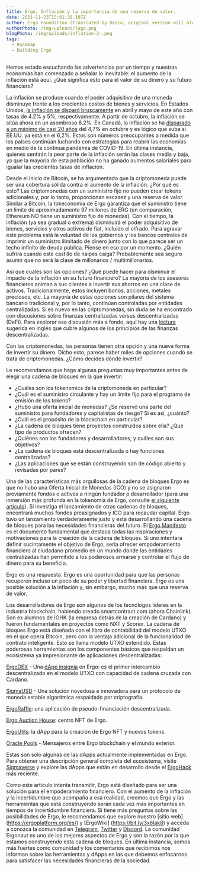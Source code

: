 ```yaml
---
title: Ergo, Inflación y la importancia de una reserva de valor.
date: 2021-11-23T15:01:38.107Z
author: Ergo Foundation (translated by Daniu, original version will always prevail)
authorPhoto: /img/uploads/logo.png
blogPhoto: /img/uploads/inflation-2-.png
tags:
  - Roadmap
  - Building Ergo
---
```

<!--StartFragment-->

Hemos estado escuchando las advertencias por un tiempo y nuestras economías han comenzado a señalar lo inevitable: el aumento de la inflación está aquí. ¿Qué significa esto para el valor de su dinero y su futuro financiero?

La inflación se produce cuando el poder adquisitivo de una moneda disminuye frente a los crecientes costos de bienes y servicios. En Estados Unidos, [la inflación se disparó bruscamente](https://www.usinflationcalculator.com/inflation/current-inflation-rates/) en abril y mayo de este año con tasas de 4.2% y 5%, respectivamente. A partir de octubre, la inflación se sitúa ahora en un asombroso 6.2%. En Canadá, la inflación se ha [disparado a un máximo de casi 20 años](https://financialpost.com/news/economy/canadas-annual-inflation-rate-hits-4-7-in-oct-highest-since-feb-2003) del 4,7% en octubre y es lógico que suba si EE.UU. ya está en el 6,2%. Estos son números preocupantes a medida que los países continúan luchando con estrategias para reabrir las economías en medio de la continua pandemia de COVID-19. En última instancia, quienes sentirán la peor parte de la inflación serán las clases media y baja, ya que la mayoría de esta población no ha ganado aumentos salariales para igualar las crecientes tasas de inflación. 

Desde el inicio de Bitcoin, se ha argumentado que la criptomoneda puede ser una cobertura sólida contra el aumento de la inflación. ¿Por qué es esto? Las criptomonedas con un suministro fijo no pueden crear tokens adicionales y, por lo tanto, proporcionan escasez y una reserva de valor. Similar a Bitcoin, la tokeconomía de Ergo garantiza que el suministro tiene un límite de aproximadamente 97 millones de ERG (en comparación, Ethereum NO tiene un suministro fijo de monedas). Con el tiempo, la inflación (ya sea gradual o extrema) disminuirá el poder adquisitivo de bienes, servicios y otros activos de fiat, incluido el cifrado. Para agravar este problema está la voluntad de los gobiernos y los bancos centrales de imprimir un suministro ilimitado de dinero junto con lo que parece ser un techo infinito de deuda pública. Piense en eso por un momento. ¿Quién sufrirá cuando este castillo de naipes caiga? Probablemente sea seguro asumir que no será la clase de millonarios / multimillonarios.

Así que cuales son las opciones? ¿Qué puede hacer para disminuir el impacto de la inflación en su futuro financiero? La mayoría de los asesores financieros animan a sus clientes a invertir sus ahorros en una clase de activos. Tradicionalmente, estos incluyen bonos, acciones, metales preciosos, etc. La mayoría de estas opciones son pilares del sistema bancario tradicional y, por lo tanto, continúan controladas por entidades centralizadas. Si es nuevo en las criptomonedas, sin duda se ha encontrado con discusiones sobre finanzas centralizadas versus descentralizadas (DeFi). Para explorar esa discusión más a fondo, aquí hay una [lectura](https://medium.com/stably-blog/decentralized-finance-vs-traditional-finance-what-you-need-to-know-3b57aed7a0c2) sugerida en inglés  que cubre algunos de los principios de las finanzas descentralizadas.

Con las criptomonedas, las personas tienen otra opción y una nueva forma de invertir su dinero. Dicho esto, parece haber miles de opciones cuando se trata de criptomonedas. ¿Cómo decides dónde invertir?

Le recomendamos que haga algunas preguntas muy importantes antes de elegir una cadena de bloques en la que invertir:

* ¿Cuáles son los tokenomics de la criptomoneda en particular?
* ¿Cuál es el suministro circulante y hay un límite fijo para el programa de emisión de los tokens?
* ¿Hubo una oferta inicial de monedas? ¿Se reservó una parte del suministro para fundadores y capitalistas de riesgo? Si es así, ¿cuánto?
* ¿Cuál es el propósito de la blockchain en particular?
* ¿La cadena de bloques tiene proyectos construidos sobre ella? ¿Qué tipo de productos ofrecen?
* ¿Quiénes son los fundadores y desarrolladores, y cuáles son sus objetivos?
* ¿La cadena de bloques está descentralizada o hay funciones centralizadas?
* ¿Las aplicaciones que se están construyendo son de código abierto y revisadas por pares?

Una de las características más orgullosas de la cadena de bloques Ergo es que no hubo una Oferta Inicial de Monedas (ICO) y no se asignaron previamente fondos o activos a ningún fundador o desarrollador (para una inmersión más profunda en la tokenomía de Ergo, consulte [el siguiente artículo](https://ergoplatform.org/es/blog/2021-11-05-ergo-blockchain-tokenomics-and-finance/)). Si investiga el lanzamiento de otras cadenas de bloques, encontrará muchos fondos preasignados y ICO para recaudar capital. Ergo tuvo un lanzamiento verdaderamente justo y está desarrollando una cadena de bloques para las necesidades financieras del futuro. El [Ergo Manifesto](https://ergoplatform.org/es/blog/2021-04-26-the-ergo-manifesto/) es el documento fundamental que destaca todas las inspiraciones y motivaciones para la creación de la cadena de bloques. Si uno intentara definir sucintamente el objetivo de Ergo, sería ofrecer empoderamiento financiero al ciudadano promedio en un mundo donde las entidades centralizadas han permitido a los poderosos armarse y controlar el flujo de dinero para su beneficio.

Ergo es una respuesta. Ergo es una oportunidad para que las personas recuperen incluso un poco de su poder y libertad financiera. Ergo es una posible solución a la inflación y, sin embargo, mucho más que una reserva de valor.

Los desarrolladores de Ergo son algunos de los tecnólogos líderes en la industria blockchain, habiendo creado smartcontract.com (ahora Chainlink). Son ex alumnos de IOHK (la empresa detrás de la creación de Cardano) y fueron fundamentales en proyectos como NXT y Scorex. La cadena de bloques Ergo está diseñada con el libro de contabilidad del modelo UTXO en el que opera Bitcoin, pero con la ventaja adicional de la funcionalidad de contrato inteligente. Esto se llama modelo UTXO extendido.
Estas poderosas herramientas son los componentes básicos que respaldan un ecosistema ya impresionante de aplicaciones descentralizadas:

[ErgoDEX](https://bit.ly/3oPGwzt) - Una [dApp insignia](https://ergoplatform.org/en/blog/2021-07-21-ergodex-a-cross-chain-workhorse/) en Ergo: es el primer intercambio descentralizado en el modelo UTXO con capacidad de cadena cruzada con Cardano.

[SigmaUSD](https://bit.ly/3nFRKHx) - Una solución novedosa e innovadora para un protocolo de moneda estable algorítmica respaldado por criptografía.

[ErgoRaffle](https://bit.ly/3DI15nT): una aplicación de pseudo-financiación descentralizada.

[Ergo Auction House](https://bit.ly/3DHCorr): centro NFT de Ergo.

[ErgoUtils](https://bit.ly/3kYyT8V): la dApp para la creación de Ergo NFT y nuevos tokens.

[Oracle Pools](https://bit.ly/3kYfIMm) - Mensajeros entre Ergo blockchain y el mundo exterior.

Estas son solo algunas de las dApps actualmente implementadas en Ergo. Para obtener una descripción general completa del ecosistema, visite [Sigmaverse](https://bit.ly/3kRCqpo) y explore las dApps que están en desarrollo desde el [ErgoHack](https://ergoplatform.org/en/blog/2021-10-21-ergohack-ii-results/) más reciente.

Como este artículo intenta transmitir, Ergo está diseñado para ser una solución para el empoderamiento financiero. Con el aumento de la inflación y la incertidumbre que acompaña a esa realidad, creemos que Ergo y las herramientas que está construyendo serán cada vez más importantes en tiempos de incertidumbre financiera. Si tiene más preguntas sobre las posibilidades de Ergo, le recomendamos que explore nuestro [sitio web] (https://ergoplatform.org/es/) y [ErgoWiki] (https://bit.ly/3x6Iak8) y acceda a conozca la comunidad en [Telegram](https://t.me/ergoplatform), [Twitter](https://twitter.com/ergoplatformes) y [Discord](https://discord.com/invite/kj7s7nb). La comunidad Ergonaut es uno de los mejores aspectos de Ergo y son la razón por la que estamos construyendo esta cadena de bloques. En última instancia, somos más fuertes como comunidad y los comentarios que recibimos nos informan sobre las herramientas y dApps en las que debemos enfocarnos para satisfacer las necesidades financieras de la sociedad.

<!--EndFragment-->